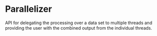 # Parallelizer
API for delegating the processing over a data set to multiple threads and providing the user with the combined output from 
the individual threads.
